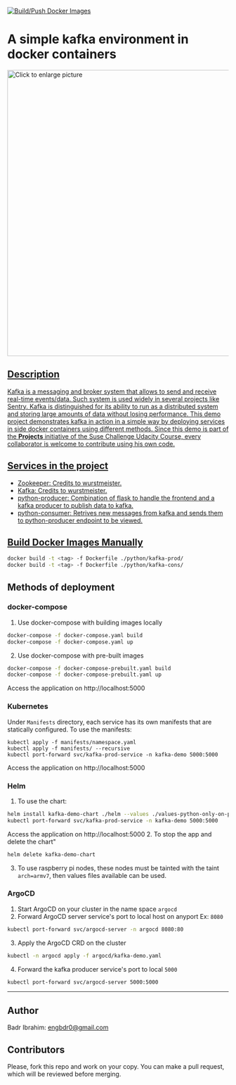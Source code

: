 [![Build/Push Docker Images](https://github.com/Badrmoh/kafka-prod-cons-demo/actions/workflows/docker.yml/badge.svg)](https://github.com/Badrmoh/kafka-prod-cons-demo/actions/workflows/docker.yml)

# A simple kafka environment in docker containers

<a href="https://drive.google.com/uc?export=view&id=1jtmCgG99xC7zp-r7TN4KZ1Dbe4gwzkMs"><img src="https://drive.google.com/uc?export=view&id=1jtmCgG99xC7zp-r7TN4KZ1Dbe4gwzkMs" style="width: 650px; max-width: 100%; height: auto" title="Click to enlarge picture" />
  
## Description
Kafka is a messaging and broker system that allows to send and receive real-time events/data. Such system is used widely in several projects like Sentry. Kafka is distinguished for its ability to run as a distributed system and storing large amounts of data without losing performance. This demo project demonstrates kafka in action in a simple way by deploying services in side docker containers using different methods. Since this demo is part of the **Projects** initiative of the Suse Challenge Udacity Course, every collaborator is welcome to contribute using his own code.

## Services in the project
- Zookeeper: Credits to wurstmeister.
- Kafka: Credits to wurstmeister.
- python-producer: Combination of flask to handle the frontend and a kafka producer to publish data to kafka.
- python-consumer: Retrives new messages from kafka and sends them to python-producer endpoint to be viewed.

## Build Docker Images Manually
```bash
docker build -t <tag> -f Dockerfile ./python/kafka-prod/
docker build -t <tag> -f Dockerfile ./python/kafka-cons/
```

## Methods of deployment
### docker-compose
1. Use docker-compose with building images locally
```bash
docker-compose -f docker-compose.yaml build
docker-compose -f docker-compose.yaml up
```
2. Use docker-compose with pre-built images
```bash
docker-compose -f docker-compose-prebuilt.yaml build
docker-compose -f docker-compose-prebuilt.yaml up
```

Access the application on http://localhost:5000
### Kubernetes
Under `Manifests` directory, each service has its own manifests that are statically configured.
To use the manifests:
```
kubectl apply -f manifests/namespace.yaml
kubectl apply -f manifests/ --recursive
kubectl port-forward svc/kafka-prod-service -n kafka-demo 5000:5000
```

Access the application on http://localhost:5000
### Helm
1. To use the chart:
```bash
helm install kafka-demo-chart ./helm --values ./values-python-only-on-pi.yaml --debug
kubectl port-forward svc/kafka-prod-service -n kafka-demo 5000:5000
```
Access the application on http://localhost:5000
2. To stop the app and delete the chart"
```bash
helm delete kafka-demo-chart
```
3. To use raspberry pi nodes, these nodes must be tainted with the taint `arch=armv7`, then values files available can be used.
### ArgoCD
1. Start ArgoCD on your cluster in the name space `argocd` 
2. Forward ArgoCD server service's port to local host on anyport Ex: `8080`
```bash
kubectl port-forward svc/argocd-server -n argocd 8080:80
```
3. Apply the ArgoCD CRD on the cluster
```bash
kubectl -n argocd apply -f argocd/kafka-demo.yaml
```
4. Forward the kafka producer service's port to local `5000`
```bash
kubectl port-forward svc/argocd-server 5000:5000
```
---
## Author
Badr Ibrahim: engbdr0@gmail.com
## Contributors
Please, fork this repo and work on your copy. You can make a pull request, which will be reviewed before merging.
